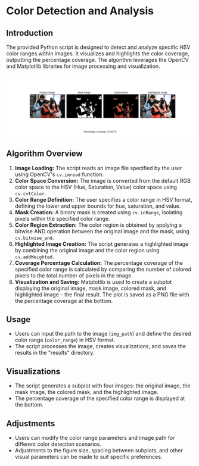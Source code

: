 # Color Detection and Analysis

## Introduction
The provided Python script is designed to detect and analyze specific HSV color ranges within images. It visualizes and highlights the color coverage, outputting the percentage coverage. The algorithm leverages the OpenCV and Matplotlib libraries for image processing and visualization.

![Local Image](./maksssksksss5.png)

## Algorithm Overview
1. **Image Loading:** The script reads an image file specified by the user using OpenCV's `cv.imread` function.
2. **Color Space Conversion:** The image is converted from the default RGB color space to the HSV (Hue, Saturation, Value) color space using `cv.cvtColor`.
3. **Color Range Definition:** The user specifies a color range in HSV format, defining the lower and upper bounds for hue, saturation, and value.
4. **Mask Creation:** A binary mask is created using `cv.inRange`, isolating pixels within the specified color range.
5. **Color Region Extraction:** The color region is obtained by applying a bitwise AND operation between the original image and the mask, using `cv.bitwise_and`.
6. **Highlighted Image Creation:** The script generates a highlighted image by combining the original image and the color region using `cv.addWeighted`.
7. **Coverage Percentage Calculation:** The percentage coverage of the specified color range is calculated by comparing the number of colored pixels to the total number of pixels in the image.
8. **Visualization and Saving:** Matplotlib is used to create a subplot displaying the original image, mask image, colored mask, and highlighted image – the final result. The plot is saved as a PNG file with the percentage coverage at the bottom.

## Usage
- Users can input the path to the image (`img_path`) and define the desired color range (`color_range`) in HSV format.
- The script processes the image, creates visualizations, and saves the results in the "results" directory.

## Visualizations
- The script generates a subplot with four images: the original image, the mask image, the colored mask, and the highlighted image.
- The percentage coverage of the specified color range is displayed at the bottom.

## Adjustments
- Users can modify the color range parameters and image path for different color detection scenarios.
- Adjustments to the figure size, spacing between subplots, and other visual parameters can be made to suit specific preferences.

